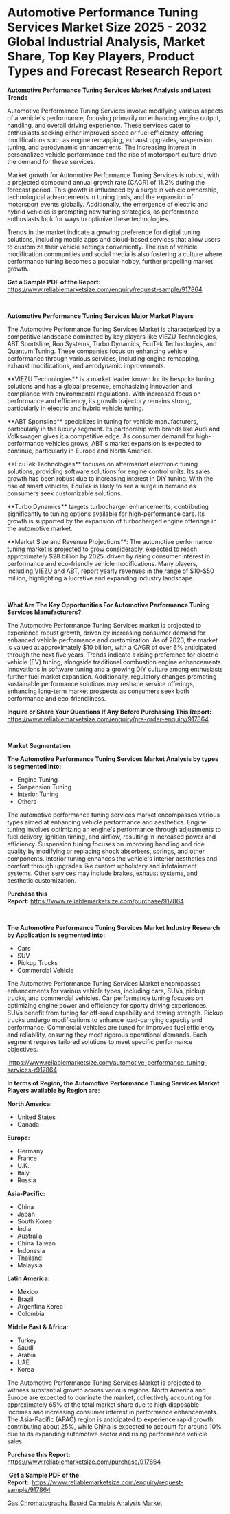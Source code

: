 <p><h1>Automotive Performance Tuning Services Market Size 2025 - 2032 Global Industrial Analysis, Market Share, Top Key Players, Product Types and Forecast Research Report</h1></p><p><strong>Automotive Performance Tuning Services Market Analysis and Latest Trends</strong></p>
<p><p>Automotive Performance Tuning Services involve modifying various aspects of a vehicle's performance, focusing primarily on enhancing engine output, handling, and overall driving experience. These services cater to enthusiasts seeking either improved speed or fuel efficiency, offering modifications such as engine remapping, exhaust upgrades, suspension tuning, and aerodynamic enhancements. The increasing interest in personalized vehicle performance and the rise of motorsport culture drive the demand for these services.</p><p>Market growth for Automotive Performance Tuning Services is robust, with a projected compound annual growth rate (CAGR) of 11.2% during the forecast period. This growth is influenced by a surge in vehicle ownership, technological advancements in tuning tools, and the expansion of motorsport events globally. Additionally, the emergence of electric and hybrid vehicles is prompting new tuning strategies, as performance enthusiasts look for ways to optimize these technologies. </p><p>Trends in the market indicate a growing preference for digital tuning solutions, including mobile apps and cloud-based services that allow users to customize their vehicle settings conveniently. The rise of vehicle modification communities and social media is also fostering a culture where performance tuning becomes a popular hobby, further propelling market growth.</p></p>
<p><strong>Get a Sample PDF of the Report:&nbsp;</strong> <a href="https://www.reliablemarketsize.com/enquiry/request-sample/917864?utm_campaign=2778&utm_medium=2&utm_source=Github&utm_content=ia&utm_term=07032025&utm_id=automotive-performance-tuning-services">https://www.reliablemarketsize.com/enquiry/request-sample/917864</a></p>
<p>&nbsp;</p>
<p><strong>Automotive Performance Tuning Services Major Market Players</strong></p>
<p><p>The Automotive Performance Tuning Services Market is characterized by a competitive landscape dominated by key players like VIEZU Technologies, ABT Sportsline, Roo Systems, Turbo Dynamics, EcuTek Technologies, and Quantum Tuning. These companies focus on enhancing vehicle performance through various services, including engine remapping, exhaust modifications, and aerodynamic improvements.</p><p>**VIEZU Technologies** is a market leader known for its bespoke tuning solutions and has a global presence, emphasizing innovation and compliance with environmental regulations. With increased focus on performance and efficiency, its growth trajectory remains strong, particularly in electric and hybrid vehicle tuning.</p><p>**ABT Sportsline** specializes in tuning for vehicle manufacturers, particularly in the luxury segment. Its partnership with brands like Audi and Volkswagen gives it a competitive edge. As consumer demand for high-performance vehicles grows, ABT's market expansion is expected to continue, particularly in Europe and North America.</p><p>**EcuTek Technologies** focuses on aftermarket electronic tuning solutions, providing software solutions for engine control units. Its sales growth has been robust due to increasing interest in DIY tuning. With the rise of smart vehicles, EcuTek is likely to see a surge in demand as consumers seek customizable solutions.</p><p>**Turbo Dynamics** targets turbocharger enhancements, contributing significantly to tuning options available for high-performance cars. Its growth is supported by the expansion of turbocharged engine offerings in the automotive market.</p><p>**Market Size and Revenue Projections**: The automotive performance tuning market is projected to grow considerably, expected to reach approximately $28 billion by 2025, driven by rising consumer interest in performance and eco-friendly vehicle modifications. Many players, including VIEZU and ABT, report yearly revenues in the range of $10-$50 million, highlighting a lucrative and expanding industry landscape.</p></p>
<p>&nbsp;</p>
<p><strong>What Are The Key Opportunities For Automotive Performance Tuning Services Manufacturers?</strong></p>
<p><p>The Automotive Performance Tuning Services market is projected to experience robust growth, driven by increasing consumer demand for enhanced vehicle performance and customization. As of 2023, the market is valued at approximately $10 billion, with a CAGR of over 6% anticipated through the next five years. Trends indicate a rising preference for electric vehicle (EV) tuning, alongside traditional combustion engine enhancements. Innovations in software tuning and a growing DIY culture among enthusiasts further fuel market expansion. Additionally, regulatory changes promoting sustainable performance solutions may reshape service offerings, enhancing long-term market prospects as consumers seek both performance and eco-friendliness.</p></p>
<p><strong>Inquire or Share Your Questions If Any Before Purchasing This Report:</strong> <a href="https://www.reliablemarketsize.com/enquiry/pre-order-enquiry/917864?utm_campaign=2778&utm_medium=2&utm_source=Github&utm_content=ia&utm_term=07032025&utm_id=automotive-performance-tuning-services">https://www.reliablemarketsize.com/enquiry/pre-order-enquiry/917864</a></p>
<p>&nbsp;</p>
<p><strong>Market Segmentation</strong></p>
<p><strong>The Automotive Performance Tuning Services Market Analysis by types is segmented into:</strong></p>
<p><ul><li>Engine Tuning</li><li>Suspension Tuning</li><li>Interior Tuning</li><li>Others</li></ul></p>
<p><p>The automotive performance tuning services market encompasses various types aimed at enhancing vehicle performance and aesthetics. Engine tuning involves optimizing an engine's performance through adjustments to fuel delivery, ignition timing, and airflow, resulting in increased power and efficiency. Suspension tuning focuses on improving handling and ride quality by modifying or replacing shock absorbers, springs, and other components. Interior tuning enhances the vehicle's interior aesthetics and comfort through upgrades like custom upholstery and infotainment systems. Other services may include brakes, exhaust systems, and aesthetic customization.</p></p>
<p><strong>Purchase this Report:&nbsp;</strong><a href="https://www.reliablemarketsize.com/purchase/917864?utm_campaign=2778&utm_medium=2&utm_source=Github&utm_content=ia&utm_term=07032025&utm_id=automotive-performance-tuning-services">https://www.reliablemarketsize.com/purchase/917864</a></p>
<p>&nbsp;</p>
<p><strong>The Automotive Performance Tuning Services Market Industry Research by Application is segmented into:</strong></p>
<p><ul><li>Cars</li><li>SUV</li><li>Pickup Trucks</li><li>Commercial Vehicle</li></ul></p>
<p><p>The Automotive Performance Tuning Services Market encompasses enhancements for various vehicle types, including cars, SUVs, pickup trucks, and commercial vehicles. Car performance tuning focuses on optimizing engine power and efficiency for sporty driving experiences. SUVs benefit from tuning for off-road capability and towing strength. Pickup trucks undergo modifications to enhance load-carrying capacity and performance. Commercial vehicles are tuned for improved fuel efficiency and reliability, ensuring they meet rigorous operational demands. Each segment requires tailored solutions to meet specific performance objectives.</p></p>
<p><a href="https://www.reliablemarketsize.com/automotive-performance-tuning-services-r917864?utm_campaign=2778&utm_medium=2&utm_source=Github&utm_content=ia&utm_term=07032025&utm_id=automotive-performance-tuning-services">&nbsp;https://www.reliablemarketsize.com/automotive-performance-tuning-services-r917864</a></p>
<p><strong>In terms of Region, the Automotive Performance Tuning Services Market Players available by Region are:</strong></p>
<p>
    <p> <strong> North America: </strong>
        <ul>
            <li>United States</li>
            <li>Canada</li>
        </ul>
        </p> 
    <p> <strong> Europe: </strong>
        <ul>
            <li>Germany</li>
            <li>France</li>
            <li>U.K.</li>
            <li>Italy</li>
            <li>Russia</li>
        </ul>
        </p> 
    <p> <strong> Asia-Pacific: </strong>
        <ul>
            <li>China</li>
            <li>Japan</li>
            <li>South Korea</li>
            <li>India</li>
            <li>Australia</li>
            <li>China Taiwan</li>
            <li>Indonesia</li>
            <li>Thailand</li>
            <li>Malaysia</li>
        </ul>
        </p> 
    <p> <strong> Latin America: </strong>
        <ul>
            <li>Mexico</li>
            <li>Brazil</li>
            <li>Argentina Korea</li>
            <li>Colombia</li>
        </ul>
        </p> 
    <p> <strong> Middle East & Africa: </strong>
        <ul>
            <li>Turkey</li>
            <li>Saudi</li>
            <li>Arabia</li>
            <li>UAE</li>
            <li>Korea</li>
        </ul>
    </p>
    </p>
<p><p>The Automotive Performance Tuning Services Market is projected to witness substantial growth across various regions. North America and Europe are expected to dominate the market, collectively accounting for approximately 65% of the total market share due to high disposable incomes and increasing consumer interest in performance enhancements. The Asia-Pacific (APAC) region is anticipated to experience rapid growth, contributing about 25%, while China is expected to account for around 10% due to its expanding automotive sector and rising performance vehicle sales.</p></p>
<p><strong>Purchase this Report: </strong><a href="https://www.reliablemarketsize.com/purchase/917864?utm_campaign=2778&utm_medium=2&utm_source=Github&utm_content=ia&utm_term=07032025&utm_id=automotive-performance-tuning-services">https://www.reliablemarketsize.com/purchase/917864</a></p>
<p>&nbsp;<strong>Get a Sample PDF of the Report:&nbsp;&nbsp;</strong><a href="https://www.reliablemarketsize.com/enquiry/request-sample/917864?utm_campaign=2778&utm_medium=2&utm_source=Github&utm_content=ia&utm_term=07032025&utm_id=automotive-performance-tuning-services">https://www.reliablemarketsize.com/enquiry/request-sample/917864</a></p>
<p><strong></strong></p>
<p><p><a href="https://github.com/adyawafurber1/Market-Research-Report-List-1/blob/main/gas-chromatography-based-cannabis-analysis-market.md?utm_campaign=2778&utm_medium=2&utm_source=Github&utm_content=ia&utm_term=07032025&utm_id=automotive-performance-tuning-services">Gas Chromatography Based Cannabis Analysis Market</a></p></p>